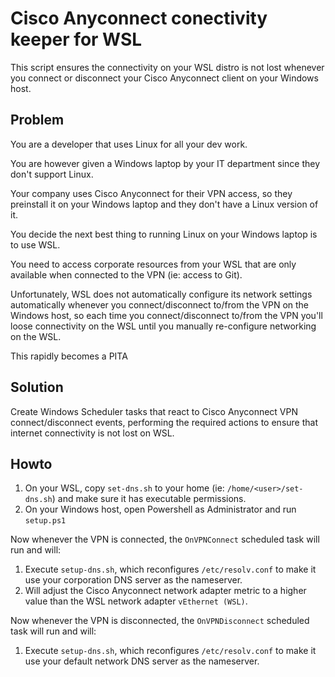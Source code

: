 # Cisco Anyconnect conectivity keeper for WSL

This script ensures the connectivity on your WSL distro is not lost whenever you connect or disconnect your Cisco Anyconnect client on your Windows host.

## Problem

You are a developer that uses Linux for all your dev work.

You are however given a Windows laptop by your IT department since they don't support Linux.

Your company uses Cisco Anyconnect for their VPN access, so they preinstall it on your Windows laptop and they don't have a Linux version of it.

You decide the next best thing to running Linux on your Windows laptop is to use WSL.

You need to access corporate resources from your WSL that are only available when connected to the VPN (ie: access to Git).

Unfortunately, WSL does not automatically configure its network settings automatically whenever you connect/disconnect to/from the VPN on the Windows host, so each time you connect/disconnect to/from the VPN you'll loose connectivity on the WSL until you manually re-configure networking on the WSL.

This rapidly becomes a PITA

## Solution

Create Windows Scheduler tasks that react to Cisco Anyconnect VPN connect/disconnect events, performing the required actions to ensure that internet connectivity is not lost on WSL.

## Howto

1) On your WSL, copy `set-dns.sh` to your home (ie: `/home/<user>/set-dns.sh`) and make sure it has executable permissions.
2) On your Windows host, open Powershell as Administrator and run `setup.ps1`

Now whenever the VPN is connected, the `OnVPNConnect` scheduled task will run and will:

1) Execute `setup-dns.sh`, which reconfigures `/etc/resolv.conf` to make it use your corporation DNS server as the nameserver.
2) Will adjust the Cisco Anyconnect network adapter metric to a higher value than the WSL network adapter `vEthernet (WSL)`.

Now whenever the VPN is disconnected, the `OnVPNDisconnect` scheduled task will run and will:

1) Execute `setup-dns.sh`, which reconfigures `/etc/resolv.conf` to make it use your default network DNS server as the nameserver.
